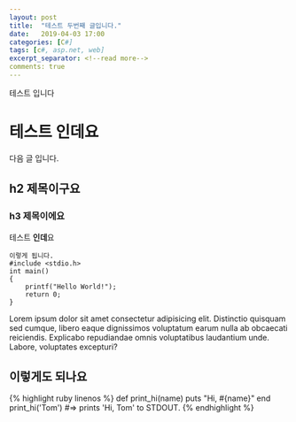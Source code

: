```yaml
---
layout: post
title:  "테스트 두번째 글입니다."
date:   2019-04-03 17:00
categories: [C#]
tags: [c#, asp.net, web]
excerpt_separator: <!--read more-->
comments: true
---
```

테스트 입니다

# 테스트 인데요
다음 글 입니다.

## h2 제목이구요

### h3 제목이에요
<!--read more-->
테스트 **인데**요

    이렇게 됩니다.
    #include <stdio.h>
    int main() 
    {
        printf("Hello World!");
        return 0;
    }

Lorem ipsum dolor sit amet consectetur adipisicing elit. Distinctio quisquam sed cumque, libero eaque dignissimos voluptatum earum nulla ab obcaecati reiciendis. Explicabo repudiandae omnis voluptatibus laudantium unde. Labore, voluptates excepturi?

## 이렇게도 되나요

{% highlight ruby linenos %}
def print_hi(name)
  puts "Hi, #{name}"
end
print_hi('Tom')
#=> prints 'Hi, Tom' to STDOUT.
{% endhighlight %}